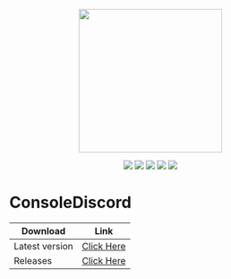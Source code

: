<p align="center">
<img src="https://i.imgur.com/uQR1lUh.png" width="256" height="256"/>
</p>
<p align="center">
<a href="https://github.com/Niix-Dan/ConsoleDiscord/releases/latest"><img src="https://img.shields.io/github/release/Niix-Dan/ConsoleDiscord.svg"></a>
<a href="https://github.com/Niix-Dan/ConsoleDiscord/releases/latest"><img src="https://img.shields.io/github/downloads/Niix-Dan/ConsoleDiscord/total.svg"></a>
<img src="https://img.shields.io/github/languages/code-size/Niix-Dan/ConsoleDiscord.svg"></a>
<a href="https://github.com/Niix-Dan/ConsoleDiscord/graphs/contributors"><img src="https://img.shields.io/github/contributors/Niix-Dan/ConsoleDiscord.svg"></a>
<a href="https://github.com/Niix-Dan/ConsoleDiscord/stargazers"><img src="https://img.shields.io/github/stars/Niix-Dan/ConsoleDiscord.svg?label=Stars&logo=github"></a>
</p>

# ConsoleDiscord


| Download |Link|
| ------------- | ------------- |
| Latest version|[Click Here](https://github.com/Daniel-code15/ConsoleDiscord/releases/download/1.0.0/ConsoleDiscord-1.0.0.jar)|
| Releases|[Click Here](https://github.com/Daniel-code15/ConsoleDiscord/releases)|


